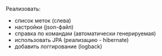 Реализовать:
- список меток (слева)
- настройки (json-файл)
- справка по командам (автоматически генерируемая)
- использовать JPA (реализацию - hibernate)
- добавить логгирование (logback)

